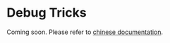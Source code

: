 # Debug Tricks

Coming soon. Please refer to [chinese documentation](https://mmengine.readthedocs.io/zh_CN/latest/common_usage/debug_tricks.html).
